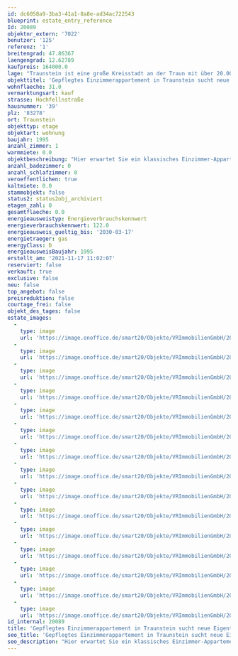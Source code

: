 ```yaml
---
id: dc6058a9-3ba3-41a1-8a8e-ad34ac722543
blueprint: estate_entry_reference
Id: 20089
objektnr_extern: '7022'
benutzer: '125'
referenz: '1'
breitengrad: 47.86367
laengengrad: 12.62789
kaufpreis: 164000.0
lage: "Traunstein ist eine große Kreisstadt an der Traun mit über 20.000 Einwohnern. Die Stadt ist Hauptort des Chiemgaus und Kreisstadt des gleichnamigen Landkreises. \r\nZwischen Chiemsee und Waginger See liegend ist die Stadt in direkter Nähe zu den Chiemgauer Alpen inmitten  einer der schönsten Landschaften Oberbayerns. \r\n\r\nTraunstein ist als Behördenstadt mit dem Landgericht Traunstein für die Landkreise Traunstein, Rosenheim, Berchtesgadener Land, Altötting und Mühldorf zuständig. Sie bildet außerdem mit 25 Schulen und als Studentenstadt einen wichtigen Bildungsstandort in Südostbayern.\r\n\r\nDie Stadt liegt ca. 110 km süd-östlich von München und ca. 50 km westlich von Salzburg entfernt im Chiemgau. Rosenheim ist ca. 51 km entfernt. Durch die nahegelegene Autobahn A8 (München – Salzburg) und der Zuganbindung von München und Salzburg ist Traunstein sehr gut erreichbar.\r\n\r\nDas Klinikum Traunstein bietet eine hervorragende medizinische Versorgung, zudem dient es als Lehrkrankenhaus der Ludwig-Maximilians-Universität München.\r\n\r\nFreuen Sie sich auf Traunstein -  ob Bummeln, Einkaufen, unterschiedliche Vereine, Sport, Essen oder Kultur genießen, hier ist für jeden etwas dabei."
objekttitel: 'Gepflegtes Einzimmerappartement in Traunstein sucht neue Eigentümer'
wohnflaeche: 31.0
vermarktungsart: kauf
strasse: Hochfellnstraße
hausnummer: '39'
plz: '83278'
ort: Traunstein
objekttyp: etage
objektart: wohnung
baujahr: 1995
anzahl_zimmer: 1
warmmiete: 0.0
objektbeschreibung: "Hier erwartet Sie ein klassisches Einzimmer-Appartement mit ca. 31 m² Wohnfläche. \r\n\r\nIm Eingangsbereich ist eine gepflegte, geflieste Kochnische. Gegenüber betritt man das hell geflieste Bad mit Badewanne, Waschbecken, Toilette - ebenfalls sauber und ordentlich. \r\n\r\nIm großen, hellen Wohnbereich (mit Parkett als Bodenbelag) kann man sich sehr wohl fühlen. Von hieraus gelangt man auf den Südbalkon. \r\n\r\nZur Wohnung gehört ein abschließbares Kellerabteil, sowie ein Außenstellplatz. \r\n\r\nDie Wohnanlage wurde 1995 gebaut. Insgesamt befinden sich 15 Wohneinheiten darin. Im Keller befinden sich die üblichen Gemeinschaftsräume, zudem gibt es vor dem Eingang ein Fahrrad- und Mülltonnenhaus.\r\n\r\n\r\nDie Wohnung wurde erst kürzlich neu vermietet. Die Grundmiete beträgt € 420,00, die Nebenkostenvorauszahlung monatlich € 100,00. Für den Stellplatz werden € 40,00 Miete entrichtet. \r\n\r\nDas aktuelle Hausgeld beträgt € 111,00. Die Rücklagen weisen zum 31.12.2021 ein Guthaben von € 31.847,50 für die Wohnungseigentümergemeinschaft aus, für die Wohnung sind das anteilig € 1.369,40.\r\n\r\nFreuen Sie sich auf eine Besichtigung."
anzahl_badezimmer: 0
anzahl_schlafzimmer: 0
veroeffentlichen: true
kaltmiete: 0.0
stammobjekt: false
status2: status2obj_archiviert
etagen_zahl: 0
gesamtflaeche: 0.0
energieausweistyp: Energieverbrauchskennwert
energieverbrauchskennwert: 122.0
energieausweis_gueltig_bis: '2030-03-17'
energietraeger: gas
energyClass: D
energieausweisBaujahr: 1995
erstellt_am: '2021-11-17 11:02:07'
reserviert: false
verkauft: true
exclusive: false
neu: false
top_angebot: false
preisreduktion: false
courtage_frei: false
objekt_des_tages: false
estate_images:
  -
    type: image
    url: 'https://image.onoffice.de/smart20/Objekte/VRImmobilienGmbH/20089/3202f8da-8626-4d79-abc6-e1b6273cc6d2.jpg'
  -
    type: image
    url: 'https://image.onoffice.de/smart20/Objekte/VRImmobilienGmbH/20089/2d46381d-dbd2-462f-a764-465fe2b3fa35.jpg'
  -
    type: image
    url: 'https://image.onoffice.de/smart20/Objekte/VRImmobilienGmbH/20089/5110f4d5-a5d3-429f-a005-8bc4879300fa.jpg'
  -
    type: image
    url: 'https://image.onoffice.de/smart20/Objekte/VRImmobilienGmbH/20089/ee0aa905-7cee-4ad8-abec-837cb1a134c0.jpg'
  -
    type: image
    url: 'https://image.onoffice.de/smart20/Objekte/VRImmobilienGmbH/20089/6d5c0674-f440-4c0a-9b4e-44405326b2ae.jpg'
  -
    type: image
    url: 'https://image.onoffice.de/smart20/Objekte/VRImmobilienGmbH/20089/9426a2bc-8d66-47ae-b4b5-408f21eebded.jpg'
  -
    type: image
    url: 'https://image.onoffice.de/smart20/Objekte/VRImmobilienGmbH/20089/4be6d220-c782-48dd-9777-7e8cbf13a202.jpg'
  -
    type: image
    url: 'https://image.onoffice.de/smart20/Objekte/VRImmobilienGmbH/20089/ecc522f7-9d5f-441f-88f5-0fb3f1c92706.jpg'
  -
    type: image
    url: 'https://image.onoffice.de/smart20/Objekte/VRImmobilienGmbH/20089/98b01a63-aa3e-4556-9787-e3c157b34286.jpg'
  -
    type: image
    url: 'https://image.onoffice.de/smart20/Objekte/VRImmobilienGmbH/20089/34086f25-8143-442d-a13f-d9906cba921c.jpg'
  -
    type: image
    url: 'https://image.onoffice.de/smart20/Objekte/VRImmobilienGmbH/20089/053855f7-66d5-4d22-8c11-b0352f12da27.jpg'
  -
    type: image
    url: 'https://image.onoffice.de/smart20/Objekte/VRImmobilienGmbH/20089/ded96591-3517-4660-99c7-0bb306b80260.jpg'
  -
    type: image
    url: 'https://image.onoffice.de/smart20/Objekte/VRImmobilienGmbH/20089/5862c65f-91fb-4a28-8d60-3e6557341bc9.jpg'
  -
    type: image
    url: 'https://image.onoffice.de/smart20/Objekte/VRImmobilienGmbH/20089/e935fa78-81c6-4d57-9bdf-73916770a0aa.jpg'
  -
    type: image
    url: 'https://image.onoffice.de/smart20/Objekte/VRImmobilienGmbH/20089/4113d3a4-ba85-4140-baff-545b7baaf051.jpg'
id_internal: 20089
title: 'Gepflegtes Einzimmerappartement in Traunstein sucht neue Eigentümer'
seo_title: 'Gepflegtes Einzimmerappartement in Traunstein sucht neue Eigentümer'
seo_description: "Hier erwartet Sie ein klassisches Einzimmer-Appartement mit ca. 31 m² Wohnfläche. \r\n\r\nIm Eingangsbereich ist eine gepflegte, geflieste Kochnische. Gegenüber "
---
```

